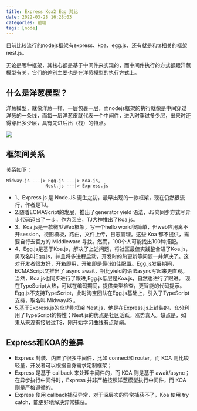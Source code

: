 ```yaml
---
title: Express Koa2 Egg 对比
date: 2022-03-28 16:28:03
categories: 前端
tags: [node]
---
```

目前比较流行的nodejs框架有express、koa、egg.js，还有就是和ts相关的框架nest.js。

无论是哪种框架，其核心都是基于中间件来实现的，而中间件执行的方式都跟洋葱模型有关，它们的差别主要也是在洋葱模型的执行方式上。
## 什么是洋葱模型？

洋葱模型，就像洋葱一样，一层包裹一层，而nodejs框架的执行就像是中间穿过洋葱的一条线，而每一层洋葱皮就代表一个中间件，进入时穿过多少层，出来时还得穿出多少层，具有先进后出（栈）的特点。

![](//upload-images.jianshu.io/upload_images/12188741-b52627362cdc4a26.png?imageMogr2/auto-orient/strip|imageView2/2/w/1200/format/webp)
## 框架间关系
关系如下：
```
Midway.js ---|> Egg.js ---|> Koa.js,
               Nest.js ---|> Express.js
```
- 1、Express.js 是 Node.JS 诞生之初，最早出现的一款框架，现在仍然很流行，作者是TJ。
- 2.随着ECMAScript的发展，推出了generator yield 语法，JS向同步方式写异步代码迈出了一步，作为回应，TJ大神推出了Koa.js。
- 3、Koa.js是一款微型Web框架，写一个hello world很简单，但web应用离不开session，视图模板，路由，文件上传，日志管理。这些 Koa 都不提供，需要自行去官方的 Middleware 寻找。然而，100个人可能找出100种搭配。
- 4、Egg.js是基于Koa.js，解决了上述问题，将社区最佳实践整合进了Koa.js，另取名叫Egg.js，并且将多进程启动，开发时的热更新等问题一并解决了。这对开发者很友好，开箱即用，开箱即是最(较)佳配置。Egg.js发展期间，ECMAScript又推出了 async await，相比yield的语法async写起来更直观。当然，Koa.js也同步进行了跟进,Egg.js低层是Koa.js，自然也进行了跟进。 现在TypeScript大热，可以在编码期间，提供类型检查，更智能的代码提示。Egg.js不支持TypeScript，此时淘宝团队在Egg.js基础上，引入了TypeScript支持，取名叫 MidwayJS 。
- 5.基于Express.js的全功能框架 Nest.js，他是在Express.js上封装的，充分利用了TypeScript的特性；Nest.js的优点是社区活跃，涨势喜人。缺点是，如果从来没有接触过TS，刚开始学习曲线有点陡峭。

## Express和KOA的差异
- Express 封装、内置了很多中间件，比如 connect和 router，而 KOA 则比较轻量，开发者可以根据自身需求定制框架；
- Express 是基于 callback 来处理中间件的，而 KOA 则是基于 await/async；
在异步执行中间件时，Express 并非严格按照洋葱模型执行中间件，而 KOA 则是严格遵循的。
- Express 使用 callback捕获异常，对于深层次的异常捕获不了，Koa 使用 try catch，能更好地解决异常捕获。


